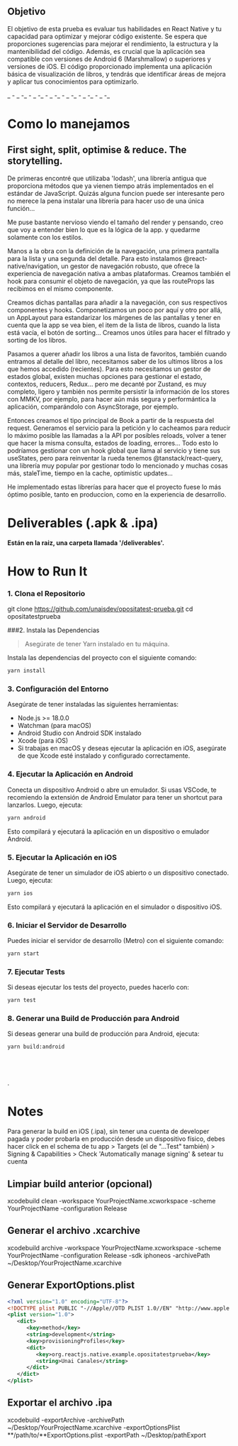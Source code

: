 
## Objetivo

El objetivo de esta prueba es evaluar tus habilidades en React Native y tu capacidad para optimizar y mejorar código existente. Se espera que proporciones sugerencias para mejorar el rendimiento, la estructura y la mantenibilidad del código. Además, es crucial que la aplicación sea compatible con versiones de Android 6 (Marshmallow) o superiores y versiones de iOS. El código proporcionado implementa una aplicación básica de visualización de libros, y tendrás que identificar áreas de mejora y aplicar tus conocimientos para optimizarlo.

_ - _ -_ - _ -_ - _ -_ - _ -_ - _ -_ - _ -_

# Como lo manejamos

## First sight, split, optimise & reduce. The storytelling.

De primeras encontré que utilizaba 'lodash', una librería antigua que proporciona métodos que ya vienen tiempo atrás implementados en el estándar de JavaScript. Quizás alguna funcion puede ser interesante pero no merece la pena instalar una librería para hacer uso de una única función... 

Me puse bastante nervioso viendo el tamaño del render y pensando, creo que voy a entender bien lo que es la lógica de la app. y quedarme solamente con los estilos. 

Manos a la obra con la definición de la navegación, una primera pantalla para la lista y una segunda del detalle. Para esto instalamos @react-native/navigation, un gestor de navegación robusto, que ofrece la experiencia de navegación nativa a ambas plataformas. Creamos también el hook para consumir el objeto de navegación, ya que las routeProps las recibimos en el mismo componente.

Creamos dichas pantallas para añadir a la navegación, con sus respectivos componentes y hooks.
Componetizamos un poco por aquí y otro por allá, un AppLayout para estandarizar los márgenes de las pantallas y tener en cuenta que la app se vea bien, el item de la lista de libros, cuando la lista está vacía, el botón de sorting...
Creamos unos útiles para hacer el filtrado y sorting de los libros.

Pasamos a querer añadir los libros a una lista de favoritos, también cuando entramos al detalle del libro, necesitamos saber de los ultimos libros a los que hemos accedido (recientes). Para esto necesitamos un gestor de estados global, existen muchas opciones para gestionar el estado, contextos, reducers, Redux... pero me decanté por Zustand, es muy completo, ligero y también nos permite persistir la información de los stores con MMKV, por ejemplo, para hacer aún más segura y performántica la aplicación, comparándolo con AsyncStorage, por ejemplo.

Entonces creamos el tipo principal de Book a partir de la respuesta del request. Generamos el servicio para la petición y lo cacheamos para reducir lo máximo posible las llamadas a la API por posibles reloads, volver a tener que hacer la misma consulta, estados de loading, errores... Todo esto lo podríamos gestionar con un hook global que llama al servicio y tiene sus useStates, pero para reinventar la rueda tenemos @tanstack/react-query, una librería muy popular por gestionar todo lo mencionado y muchas cosas más, staleTime, tiempo en la cache, optimistic updates...

He implementado estas librerías para hacer que el proyecto fuese lo más óptimo posible, tanto en produccion, como en la experiencia de desarrollo. 

# Deliverables (.apk & .ipa)

**Están en la raiz, una carpeta llamada '/deliverables'.**


# How to Run It

### 1. Clona el Repositorio

git clone https://github.com/unaisdev/opositatest-prueba.git
cd opositatestprueba

###2. Instala las Dependencias

> Asegúrate de tener Yarn instalado en tu máquina. 

Instala las dependencias del proyecto con el siguiente comando:

```bash
yarn install
```

### 3. Configuración del Entorno
Asegúrate de tener instaladas las siguientes herramientas:

- Node.js >= 18.0.0
- Watchman (para macOS)
- Android Studio con Android SDK instalado
- Xcode (para iOS)
- Si trabajas en macOS y deseas ejecutar la aplicación en iOS, asegúrate de que Xcode esté instalado y configurado correctamente.

### 4. Ejecutar la Aplicación en Android
Conecta un dispositivo Android o abre un emulador. Si usas VSCode, te recomiendo la extensión de Android Emulator para tener un shortcut para lanzarlos. Luego, ejecuta:

```bash
yarn android
```

Esto compilará y ejecutará la aplicación en un dispositivo o emulador Android.

### 5. Ejecutar la Aplicación en iOS
Asegúrate de tener un simulador de iOS abierto o un dispositivo conectado. Luego, ejecuta:

```bash
yarn ios
```

Esto compilará y ejecutará la aplicación en el simulador o dispositivo iOS.

### 6. Iniciar el Servidor de Desarrollo
Puedes iniciar el servidor de desarrollo (Metro) con el siguiente comando:

```bash
yarn start
```

### 7. Ejecutar Tests
Si deseas ejecutar los tests del proyecto, puedes hacerlo con:

```bash
yarn test
```

### 8. Generar una Build de Producción para Android
Si deseas generar una build de producción para Android, ejecuta:

```bash
yarn build:android
```

\
\
\
 .

# Notes

Para generar la build en iOS (.ipa), sin tener una cuenta de developer pagada y poder probarla en producción desde un dispositivo físico, debes hacer click en el schema de tu app > Targets (el de "...Test" también) > Signing & Capabilities > Check 'Automatically manage signing' & setear tu cuenta

## Limpiar build anterior (opcional)
xcodebuild clean -workspace YourProjectName.xcworkspace -scheme YourProjectName -configuration Release

## Generar el archivo .xcarchive
xcodebuild archive -workspace YourProjectName.xcworkspace -scheme YourProjectName -configuration Release -sdk iphoneos -archivePath ~/Desktop/YourProjectName.xcarchive

## Generar ExportOptions.plist

```xml
<?xml version="1.0" encoding="UTF-8"?>
<!DOCTYPE plist PUBLIC "-//Apple//DTD PLIST 1.0//EN" "http://www.apple.com/DTDs/PropertyList-1.0.dtd">
<plist version="1.0">
   <dict>
      <key>method</key>
      <string>development</string>
      <key>provisioningProfiles</key>
      <dict>
         <key>org.reactjs.native.example.opositatestprueba</key>
         <string>Unai Canales</string>
      </dict>
   </dict>
</plist>
```

## Exportar el archivo .ipa
xcodebuild -exportArchive -archivePath ~/Desktop/YourProjectName.xcarchive -exportOptionsPlist **/path/to/**ExportOptions.plist -exportPath ~/Desktop/pathExport
